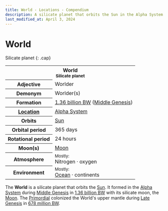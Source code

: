 ```yaml
---
title: World - Locations - Compendium
description: A silicate planet that orbits the Sun in the Alpha System
last_modified_at: April 3, 2024
---
```


# World
Silicate planet
{: .cap}

<div class="table right plainlinks" markdown=0>
  <table class="table full borders smallest">
    <tr><th colspan=2>World<br><small>Silicate planet</small></th></tr>
    <tr><th>Adjective</th><td>Worlder</td></tr>
    <tr><th>Demonym</th><td>Worlder(s)</td></tr>
    <tr><th>Formation</th><td><a href="/compendium/events/genesis/#136-billion-bw">1.36 billion BW</a> (<a href="/compendium/events/genesis/#middle-genesis">Middle Genesis</a>)</td></tr>
    <tr><th><a href="/compendium/locations/">Location</a></th><td><a href="/compendium/locations/alpha-system/">Alpha System</a></td></tr>
    <tr><th>Orbits</th><td><a href="/compendium/locations/sun/">Sun</a></td></tr>
    <tr><th>Orbital period</th><td>365 days</td></tr>
    <tr><th>Rotational period</th><td>24 hours</td></tr>
    <tr><th>Moon(s)</th><td><a href="/compendium/locations/moon/">Moon</a></td></tr>
    <tr><th>Atmosphere</th><td><small>Mostly:</small><br>Nitrogen · oxygen</td></tr>
    <tr><th>Environment</th><td><small>Mostly:</small><br><a href="/compendium/locations/world-ocean/">Ocean</a> · continents</td></tr>
  </table>
</div>

The **World** is a silicate planet that orbits the [Sun](/compendium/locations/sun/). It formed in the [Alpha System](/compendium/locations/alpha-system/) during [Middle Genesis](/compendium/events/genesis/#middle-genesis) in [1.36 billion BW](/compendium/events/genesis/#136-billion-bw) with its silicate moon, the [Moon](/compendium/locations/moon/). The [Primordial](/compendium/creatures/primordial/) colonized the World's upper mantle during [Late Genesis](/compendium/events/genesis/#late-genesis) in [678 million BW](/compendium/events/genesis/#678-million-bw).